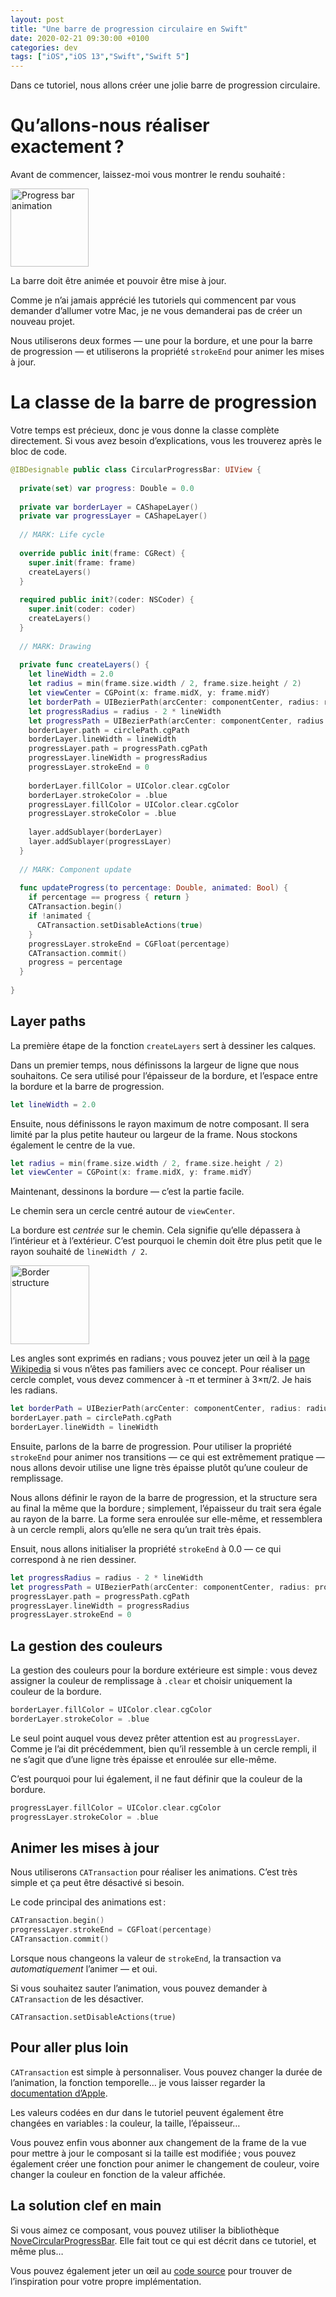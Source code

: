 ```yaml
---
layout: post
title: "Une barre de progression circulaire en Swift"
date: 2020-02-21 09:30:00 +0100
categories: dev
tags: ["iOS","iOS 13","Swift","Swift 5"]
---
```


Dans ce tutoriel, nous allons créer une jolie barre de progression circulaire.

# Qu’allons-nous réaliser exactement ?

Avant de commencer, laissez-moi vous montrer le rendu souhaité :

<img src="/assets/2020-02-21/progress_bar_animation.gif" alt="Progress bar animation" width="125">

La barre doit être animée et pouvoir être mise à jour.

Comme je n’ai jamais apprécié les tutoriels qui commencent par vous demander d’allumer votre Mac, je ne vous demanderai pas de créer un nouveau projet.

Nous utiliserons deux formes — une pour la bordure, et une pour la barre de progression — et utiliserons la propriété `strokeEnd` pour animer les mises à jour.

# La classe de la barre de progression

Votre temps est précieux, donc je vous donne la classe complète directement. Si vous avez besoin d’explications, vous les trouverez après le bloc de code.

```swift
@IBDesignable public class CircularProgressBar: UIView {
  
  private(set) var progress: Double = 0.0
  
  private var borderLayer = CAShapeLayer()
  private var progressLayer = CAShapeLayer()
  
  // MARK: Life cycle
  
  override public init(frame: CGRect) {
    super.init(frame: frame)
    createLayers()
  }
  
  required public init?(coder: NSCoder) {
    super.init(coder: coder)
    createLayers()
  }
  
  // MARK: Drawing
  
  private func createLayers() {
    let lineWidth = 2.0
    let radius = min(frame.size.width / 2, frame.size.height / 2)
    let viewCenter = CGPoint(x: frame.midX, y: frame.midY)
    let borderPath = UIBezierPath(arcCenter: componentCenter, radius: radius - lineWidth / 2, startAngle: -.pi / 2, endAngle: 3 * .pi / 2, clockwise: true)
    let progressRadius = radius - 2 * lineWidth
    let progressPath = UIBezierPath(arcCenter: componentCenter, radius: progressRadius / 2, startAngle: -.pi / 2, endAngle: 3 * .pi / 2, clockwise: true)
    borderLayer.path = circlePath.cgPath
    borderLayer.lineWidth = lineWidth
    progressLayer.path = progressPath.cgPath
    progressLayer.lineWidth = progressRadius
    progressLayer.strokeEnd = 0
    
    borderLayer.fillColor = UIColor.clear.cgColor
    borderLayer.strokeColor = .blue
    progressLayer.fillColor = UIColor.clear.cgColor
    progressLayer.strokeColor = .blue
    
    layer.addSublayer(borderLayer)
    layer.addSublayer(progressLayer)
  }
  
  // MARK: Component update
  
  func updateProgress(to percentage: Double, animated: Bool) {
    if percentage == progress { return }
    CATransaction.begin()
    if !animated {
      CATransaction.setDisableActions(true)
    }
    progressLayer.strokeEnd = CGFloat(percentage)
    CATransaction.commit()
    progress = percentage
  }
  
}
```

## Layer paths

La première étape de la fonction `createLayers` sert à dessiner les calques.

Dans un premier temps, nous définissons la largeur de ligne que nous souhaitons. Ce sera utilisé pour l’épaisseur de la bordure, et l’espace entre la bordure et la barre de progression.

```swift
let lineWidth = 2.0
```

Ensuite, nous définissons le rayon maximum de notre composant. Il sera limité par la plus petite hauteur ou largeur de la frame. Nous stockons également le centre de la vue.

```swift
let radius = min(frame.size.width / 2, frame.size.height / 2)
let viewCenter = CGPoint(x: frame.midX, y: frame.midY)
```

Maintenant, dessinons la bordure — c’est la partie facile.

Le chemin sera un cercle centré autour de `viewCenter`.

La bordure est *centrée* sur le chemin. Cela signifie qu’elle dépassera à l’intérieur et à l’extérieur. C’est pourquoi le chemin doit être plus petit que le rayon souhaité de `lineWidth / 2`.

<img src="/assets/2020-02-21/border_structure.png" alt="Border structure" width="126">

Les angles sont exprimés en radians ; vous pouvez jeter un œil à la [page Wikipedia](https://en.wikipedia.org/wiki/Radian) si vous n’êtes pas familiers avec ce concept. Pour réaliser un cercle complet, vous devez commencer à -π et terminer à 3×π/2. Je hais les radians.

```swift
let borderPath = UIBezierPath(arcCenter: componentCenter, radius: radius - lineWidth / 2, startAngle: -.pi / 2, endAngle: 3 * .pi / 2, clockwise: true)
borderLayer.path = circlePath.cgPath
borderLayer.lineWidth = lineWidth
```

Ensuite, parlons de la barre de progression. Pour utiliser la propriété `strokeEnd` pour animer nos transitions — ce qui est extrêmement pratique — nous allons devoir utilise une ligne très épaisse plutôt qu’une couleur de remplissage.

Nous allons définir le rayon de la barre de progression, et la structure sera au final la même que la bordure ; simplement, l’épaisseur du trait sera égale au rayon de la barre. La forme sera enroulée sur elle-même, et ressemblera à un cercle rempli, alors qu’elle ne sera qu’un trait très épais.

Ensuit, nous allons initialiser la propriété `strokeEnd` à 0.0 — ce qui correspond à ne rien dessiner.

```swift
let progressRadius = radius - 2 * lineWidth
let progressPath = UIBezierPath(arcCenter: componentCenter, radius: progressRadius / 2, startAngle: -.pi / 2, endAngle: 3 * .pi / 2, clockwise: true)
progressLayer.path = progressPath.cgPath
progressLayer.lineWidth = progressRadius
progressLayer.strokeEnd = 0
```


## La gestion des couleurs

La gestion des couleurs pour la bordure extérieure est simple : vous devez assigner la couleur de remplissage à `.clear` et choisir uniquement la couleur de la bordure.

```swift
borderLayer.fillColor = UIColor.clear.cgColor
borderLayer.strokeColor = .blue
```

Le seul point auquel vous devez prêter attention est au `progressLayer`. Comme je l’ai dit précédemment, bien qu’il ressemble à un cercle rempli, il ne s’agit que d’une ligne très épaisse et enroulée sur elle-même.

C’est pourquoi pour lui également, il ne faut définir que la couleur de la bordure.

```swift
progressLayer.fillColor = UIColor.clear.cgColor
progressLayer.strokeColor = .blue
```


## Animer les mises à jour

Nous utiliserons `CATransaction` pour réaliser les animations. C’est très simple et ça peut être désactivé si besoin.

Le code principal des animations est :

```swift
CATransaction.begin()
progressLayer.strokeEnd = CGFloat(percentage)
CATransaction.commit()
```

Lorsque nous changeons la valeur de `strokeEnd`, la transaction va _automatiquement_ l’animer — et oui.

Si vous souhaitez sauter l’animation, vous pouvez demander à `CATransaction` de les désactiver.

```
CATransaction.setDisableActions(true)
```


## Pour aller plus loin

`CATransaction` est simple à personnaliser. Vous pouvez changer la durée de l’animation, la fonction temporelle… je vous laisser regarder la [documentation d’Apple](https://developer.apple.com/documentation/quartzcore/catransaction).

Les valeurs codées en dur dans le tutoriel peuvent également être changées en variables : la couleur, la taille, l’épaisseur…

Vous pouvez enfin vous abonner aux changement de la frame de la vue pour mettre à jour le composant si la taille est modifiée ; vous pouvez également créer une fonction pour animer le changement de couleur, voire changer la couleur en fonction de la valeur affichée.


## La solution clef en main

Si vous aimez ce composant, vous pouvez utiliser la bibliothèque [NoveCircularProgressBar](https://cocoapods.org/pods/NoveCircularProgressBar). Elle fait tout ce qui est décrit dans ce tutoriel, et même plus…

Vous pouvez également jeter un œil au [code source](https://github.com/sgigou/NoveCircularProgressBar) pour trouver de l’inspiration pour votre propre implémentation.